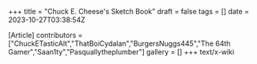 +++
title = "Chuck E. Cheese's Sketch Book"
draft = false
tags = []
date = 2023-10-27T03:38:54Z

[Article]
contributors = ["ChuckETasticAlt","ThatBoiCydalan","BurgersNuggs445","The 64th Gamer","Saan1ty","Pasquallytheplumber"]
gallery = []
+++
text/x-wiki